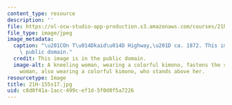 ```yaml
---
content_type: resource
description: ''
file: https://ol-ocw-studio-app-production.s3.amazonaws.com/courses/21h-155-modern-japan-1868-to-present-spring-2017/c8d0f41a1acc499cef1d5f0d0f5a7226_21H-155s17.jpg
file_type: image/jpeg
image_metadata:
  caption: "\u201COn T\u014Dkaid\u014D Highway,\u201D ca. 1872. This image is in the\
    \ public domain."
  credit: This image is in the public domain.
  image-alt: A kneeling woman, wearing a colorful kimono, fastens the sandle of another
    woman, also wearing a colorful kimono, who stands above her.
resourcetype: Image
title: 21H-155s17.jpg
uid: c8d0f41a-1acc-499c-ef1d-5f0d0f5a7226
---
```


